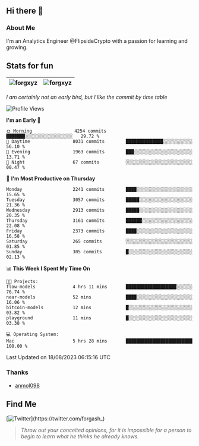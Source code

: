 ## Hi there 👋

### About Me

I'm an Analytics Engineer @FlipsideCrypto with a passion for learning and growing.
  
## Stats for fun

| <img align="center" src="https://github-readme-streak-stats.herokuapp.com/?user=forgxyz&theme=tokyonight" alt="forgxyz" /> | <img align="center" src="https://github-readme-stats.vercel.app/api?username=forgxyz&theme=tokyonight&show_icons=true" alt="forgxyz" /> |
| ------------- |------------- |

*I am certainly not an early bird, but I like the commit by time table*  

<!--START_SECTION:waka-->
![Profile Views](http://img.shields.io/badge/Profile%20Views-0-blue)

**I'm an Early 🐤** 

```text
🌞 Morning                4254 commits        ███████░░░░░░░░░░░░░░░░░░   29.72 % 
🌆 Daytime                8031 commits        ██████████████░░░░░░░░░░░   56.10 % 
🌃 Evening                1963 commits        ███░░░░░░░░░░░░░░░░░░░░░░   13.71 % 
🌙 Night                  67 commits          ░░░░░░░░░░░░░░░░░░░░░░░░░   00.47 % 
```
📅 **I'm Most Productive on Thursday** 

```text
Monday                   2241 commits        ████░░░░░░░░░░░░░░░░░░░░░   15.65 % 
Tuesday                  3057 commits        █████░░░░░░░░░░░░░░░░░░░░   21.36 % 
Wednesday                2913 commits        █████░░░░░░░░░░░░░░░░░░░░   20.35 % 
Thursday                 3161 commits        ██████░░░░░░░░░░░░░░░░░░░   22.08 % 
Friday                   2373 commits        ████░░░░░░░░░░░░░░░░░░░░░   16.58 % 
Saturday                 265 commits         ░░░░░░░░░░░░░░░░░░░░░░░░░   01.85 % 
Sunday                   305 commits         █░░░░░░░░░░░░░░░░░░░░░░░░   02.13 % 
```


📊 **This Week I Spent My Time On** 

```text
🐱‍💻 Projects: 
flow-models              4 hrs 11 mins       ███████████████████░░░░░░   76.74 % 
near-models              52 mins             ████░░░░░░░░░░░░░░░░░░░░░   16.06 % 
bitcoin-models           12 mins             █░░░░░░░░░░░░░░░░░░░░░░░░   03.82 % 
playground               11 mins             █░░░░░░░░░░░░░░░░░░░░░░░░   03.38 % 

💻 Operating System: 
Mac                      5 hrs 28 mins       █████████████████████████   100.00 % 
```


 Last Updated on 18/08/2023 06:15:16 UTC
<!--END_SECTION:waka-->

### Thanks
 - [anmol098](https://github.com/anmol098/waka-readme-stats/)
  
## Find Me
[![Twitter](https://img.shields.io/twitter/url/https/twitter.com/forgash_.svg?style=social&label=Follow%20%40forgash_)](https://twitter.com/forgash_)


> *Throw out your conceited opinions, for it is impossible for a person to begin to learn what he thinks he already knows.* 
